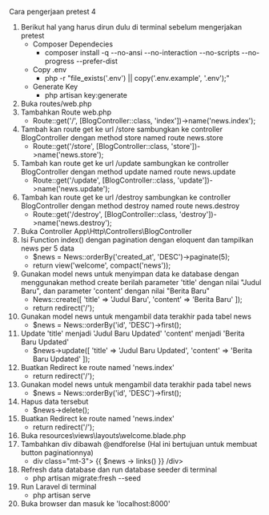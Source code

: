 Cara pengerjaan pretest 4

1. Berikut hal yang harus dirun dulu di terminal sebelum mengerjakan pretest
    - Composer Dependecies
        - composer install -q --no-ansi --no-interaction --no-scripts --no-progress --prefer-dist
    - Copy .env
        - php -r "file_exists('.env') || copy('.env.example', '.env');"
    - Generate Key
        - php artisan key:generate
2. Buka routes/web.php
3. Tambahkan Route web.php
    - Route::get('/', [BlogController::class, 'index'])->name('news.index');
4. Tambah kan route get ke url /store sambungkan ke controller BlogController dengan method store named route news.store
    - Route::get('/store', [BlogController::class, 'store'])->name('news.store');
5. Tambah kan route get ke url /update sambungkan ke controller BlogController dengan method update named route news.update
    - Route::get('/update', [BlogController::class, 'update'])->name('news.update');
6. Tambah kan route get ke url /destroy sambungkan ke controller BlogController dengan method destroy named route news.destroy
    - Route::get('/destroy', [BlogController::class, 'destroy'])->name('news.destroy');
7. Buka Controller App\Http\Controllers\BlogController
8. Isi Function index() dengan pagination dengan eloquent dan tampilkan news per 5 data
    - $news = News::orderBy('created_at', 'DESC')->paginate(5);
    - return view('welcome', compact('news'));
9. Gunakan model news untuk menyimpan data ke database dengan menggunakan method create berilah parameter 'title' dengan nilai "Judul Baru", dan parameter 'content' dengan nilai "Berita Baru"
    - News::create([
            'title' => 'Judul Baru',
            'content' => 'Berita Baru'
        ]);
    - return redirect('/');
10. Gunakan model news untuk mengambil data terakhir pada tabel news
    - $news = News::orderBy('id', 'DESC')->first();
11. Update 'title' menjadi 'Judul Baru Updated' 'content' menjadi 'Berita Baru Updated'
    - $news->update([
            'title'   => 'Judul Baru Updated',
            'content' => 'Berita Baru Updated'
        ]);
12. Buatkan Redirect ke route named 'news.index'
    - return redirect('/');
13. Gunakan model news untuk mengambil data terakhir pada tabel news
    - $news = News::orderBy('id', 'DESC')->first();
14. Hapus data tersebut
    - $news->delete();
15. Buatkan Redirect ke route named 'news.index'
    - return redirect('/');
16. Buka resources\views\layouts\welcome.blade.php
17. Tambahkan div dibawah @endforelse (Hal ini bertujuan untuk membuat button paginationnya)
    - div class="mt-3">
        {{ $news -> links() }}
      /div>
18. Refresh data database dan run database seeder di terminal
    - php artisan migrate:fresh --seed
19. Run Laravel di terminal
    - php artisan serve
20. Buka browser dan masuk ke 'localhost:8000'
